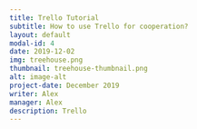 ```yaml
---
title: Trello Tutorial
subtitle: How to use Trello for cooperation?
layout: default
modal-id: 4
date: 2019-12-02
img: treehouse.png
thumbnail: treehouse-thumbnail.png
alt: image-alt
project-date: December 2019
writer: Alex
manager: Alex
description: Trello
---
```

